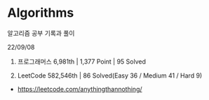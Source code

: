 # Algorithms

알고리즘 공부 기록과 풀이

22/09/08

1. 프로그래머스 6,981th | 1,377 Point | 95 Solved

2. LeetCode 582,546th | 86 Solved(Easy 36 / Medium 41 / Hard 9)

- https://leetcode.com/anythingthannothing/
